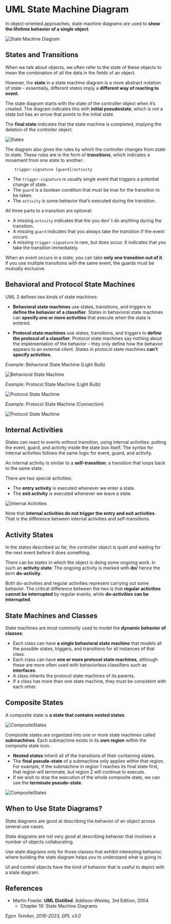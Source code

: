 # UML State Machine Diagram

In object-oriented approaches, state machine diagrams are used to **show the lifetime behavior of a single object**.

![State Machine Diagram](figures/StateMachineDiagram-Demo.png)

## States and Transitions
When we talk about objects, we often refer to the state of these objects to mean 
the combination of all the data in the fields of an object. 

However, the **state** in a state machine diagram is a more abstract notation of state - 
essentially, different states imply a **different way of reacting to event**.

The state diagram starts with the state of the controller object when it’s created. 
The diagram indicates this with **initial pseudostate**, which is not a state but 
has an arrow that points to the initial state. 

The **final state** indicates that the state machine is completed, implying the deletion 
of the controller object.

![States](figures/SM-State.png)

The diagram also gives the rules by which the controller changes from state to state. 
These rules are in the form of **transitions**, which indicates a movement from one state 
to another:
```
    trigger-signature [guard]/activity 
```
* The `trigger-signature` is usually single event that triggers a potential change of state.
* The `guard` is a boolean condition that must be true for the transition to be taken.
* The `activity` is some behavior that’s executed during the transition.

All three parts to a transition are optional:
* A missing `activity` indicates that the you don’ t do anything during the transition.
* A missing `guard` indicates that you always take the transition if the event occurs.
* A missing `trigger-signature` is rare, but does occur. 
    It indicates that you take the transition immediately.

When an event occurs in a state, you can take **only one transition out of it**. 
If you use multiple transitions with the same event, the guards must be mutually exclusive. 


## Behavioral and Protocol State Machines

UML 2 defines two kinds of state machines:
* **Behavioral state machines** use states, transitions, and triggers to **define the 
    behavior of a classifier**. States in behavioral state machines can **specify one 
    or more activities** that execute when the state is entered.

* **Protocol state machines** use states, transitions, and triggers to **define the 
    protocol of a classifier**. Protocol state machines say nothing about the 
    implementation of the behavior – they only define how the behavior appears to 
    an external client.
    States in protocol state machines **can’t specify activities**.  

_Example_: Behavioral State Machine (Light Bulb)

![Behavioral State Machine](figures/SM-BehavioralSM.png)

_Example_: Protocol State Machine (Light Bulb)

![Protocol State Machine](figures/SM-ProtocolSM.png)

_Example_: Protocol State Machine (Connection)

![Protocol State Machine](figures/PSM-Connection.png)

## Internal Activities
States can react to events without transition, using internal activities: 
putting the event, guard, and activity inside the state box itself.
The syntax for internal activities follows the same logic for event, guard, and activity.

An internal activity is similar to a **self-transition**: a transition that 
loops back to the same state.

There are two special activities:
* The **entry activity** is executed whenever we enter a state.
* The **exit activity** is executed whenever we leave a state.

![Internal Activities](figures/SM-InternalActivities.png)

Note that **internal activities do not trigger the entry and exit activities**. 
That is the difference between internal activities and self-transitions.


## Activity States

In the states described so far, the controller object is quiet and waiting for 
the next event before it does something.

There can be states in which the object is doing some ongoing work.
In such an **activity state**: The ongoing activity is marked with **do/** 
hence the term **do-activity**.

Both do-activities and regular activities represent carrying out some behavior. 
The critical difference between the two is that **regular activities cannot be 
interrupted** by regular events, while **do-activities can be interrupted**. 

## State Machines and Classes
State machines are most commonly used to model the **dynamic behavior of classes**:
* Each class can have **a single behavioral state machine** that models all the 
    possible states, triggers, and transitions for all instances of that class.
* Each class can have **one or more protocol state machines**, although these 
    are more often used with behaviorless classifiers such as **interfaces**.
* A class inherits the protocol state machines of its parents.
* If a class has more than one state machine, they must be consistent with each other.

## Composite States

A composite state is **a state that contains nested states**.

![CompositeStates](figures/SM-CompositeStates.png)

Composite states are organized into one or more state machines called **submachines**. 
Each submachine exists in its **own region** within the composite state icon.

* **Nested states** inherit all of the transitions of their containing states.
* The **final pseude-state** of a submachine only applies within that region. 
    For example, if the submachine in region 1 reaches its final state first, 
    that region will terminate, but region 2 will continue to execute.
* If we wish to stop the execution of the whole composite state, we can use 
    the **terminate pseude-state**. 

![CompositeStates](figures/SM-CompositeStates2.png)


## When to Use State Diagrams?

State diagrams are good at describing the behavior of an object across several 
use cases.

State diagrams are not very good at describing behavior that involves a number 
of objects collaborating.

Use state diagrams only for those classes that exhibit interesting behavior, where building 
the state diagram helps you to understand what is going in.

UI and control objects have the kind of behavior that is useful to depict with 
a state diagram.



## References
* Martin Fowler. **UML Distilled**. Addison-Wesley, 3rd Edition, 2004
    * Chapter 10: State Machine Diagrams

*Egon Teiniker, 2016-2023, GPL v3.0*
